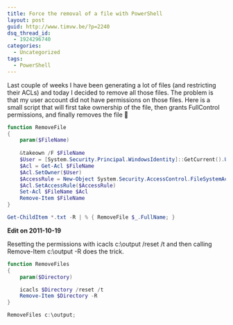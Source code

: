 ```yaml
---
title: Force the removal of a file with PowerShell
layout: post
guid: http://www.timvw.be/?p=2240
dsq_thread_id:
  - 1924296740
categories:
  - Uncategorized
tags:
  - PowerShell
---
```

Last couple of weeks I have been generating a lot of files (and restricting their ACLs) and today I decided to remove all those files. The problem is that my user account did not have permissions on those files. Here is a small script that will first take ownership of the file, then grants FullControl permissions, and finally removes the file 🙂

```powershell
function RemoveFile 
{	  
	param($FileName)
	
	&takeown /F $FileName
	$User = [System.Security.Principal.WindowsIdentity]::GetCurrent().User
	$Acl = Get-Acl $FileName	  
	$Acl.SetOwner($User)	  
	$AccessRule = New-Object System.Security.AccessControl.FileSystemAccessRule($User, "FullControl", "Allow")	  
	$Acl.SetAccessRule($AccessRule)	  
	Set-Acl $FileName $Acl
	Remove-Item $FileName 
}

Get-ChildItem *.txt -R | % { RemoveFile $_.FullName; }
```
**Edit on 2011-10-19**

Resetting the permissions with icacls c:\output /reset /t and then calling Remove-Item c:\output -R does the trick.

```powershell
function RemoveFiles 
{  
	param($Directory)

	icacls $Directory /reset /t 
	Remove-Item $Directory -R 
}

RemoveFiles c:\output;
```
